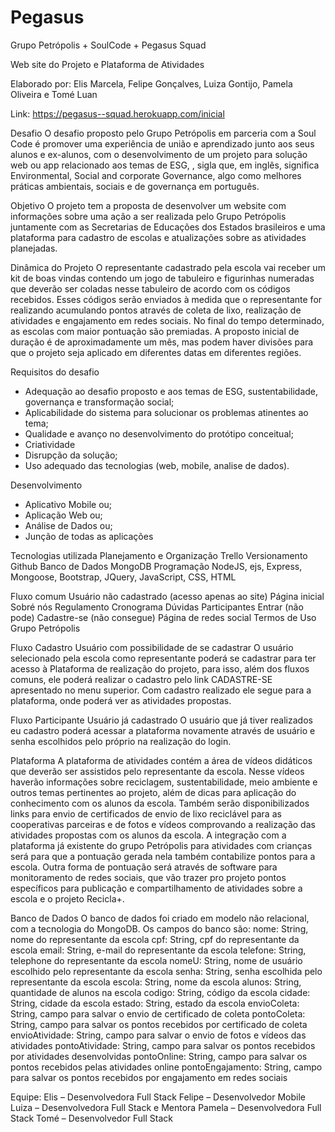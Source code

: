 # Pegasus

Grupo Petrópolis + SoulCode + Pegasus Squad

Web site do Projeto e Plataforma de Atividades

Elaborado por: Elis Marcela, Felipe Gonçalves, Luiza Gontijo, Pamela Oliveira e Tomé Luan

Link: https://pegasus--squad.herokuapp.com/inicial

Desafio 
O desafio proposto pelo Grupo Petrópolis em parceria com a Soul Code é promover uma experiência de união e aprendizado junto aos seus alunos e ex-alunos, com o desenvolvimento de um projeto para solução web ou app relacionado aos temas de ESG, , sigla que, em inglês, significa Environmental, Social and corporate Governance, algo como melhores práticas ambientais, sociais e de governança em português.

Objetivo
O projeto tem a proposta de desenvolver um website com informações sobre uma ação a ser realizada pelo Grupo Petrópolis juntamente com as Secretarias de Educações dos Estados brasileiros e uma plataforma para cadastro de escolas e atualizações sobre as atividades planejadas.

Dinâmica do Projeto
O representante cadastrado pela escola vai receber um kit de boas vindas contendo um jogo de tabuleiro e figurinhas numeradas que deverão ser coladas nesse tabuleiro de acordo com os códigos recebidos. Esses códigos serão enviados à medida que o representante for realizando acumulando pontos através de coleta de lixo, realização de atividades e engajamento em redes sociais. 
No final do tempo determinado, as escolas com maior pontuação são premiadas.
A proposto inicial de duração é de aproximadamente um mês, mas podem haver divisões para que o projeto seja aplicado em diferentes datas em diferentes regiões.

Requisitos do desafio
- Adequação ao desafio proposto e aos temas de ESG,
sustentabilidade, governança e transformação social;
- Aplicabilidade do sistema para solucionar os problemas
atinentes ao tema;
- Qualidade e avanço no desenvolvimento do protótipo
conceitual;
- Criatividade
- Disrupção da solução;
- Uso adequado das tecnologias (web, mobile, analise de
dados).


Desenvolvimento 
- Aplicativo Mobile ou; 
- Aplicação Web ou; 
- Análise de Dados ou; 
- Junção de todas as aplicações

Tecnologias utilizada
Planejamento e Organização
Trello
Versionamento
Github
Banco de Dados
MongoDB
Programação
NodeJS, ejs, Express, Mongoose, Bootstrap, JQuery, JavaScript, CSS, HTML

Fluxo comum
Usuário não cadastrado (acesso apenas ao site)
Página inicial
Sobré nós
Regulamento
Cronograma
Dúvidas 
Participantes
Entrar (não pode)
Cadastre-se (não consegue)
Página de redes social
Termos de Uso
Grupo Petrópolis

Fluxo Cadastro
Usuário com possibilidade de se cadastrar
O usuário selecionado pela escola como representante poderá se cadastrar para ter acesso à Plataforma de realização do projeto, para isso, além dos fluxos comuns, ele poderá realizar o cadastro pelo link CADASTRE-SE apresentado no menu superior. Com cadastro realizado ele segue para a plataforma, onde poderá ver as atividades propostas.

Fluxo Participante
Usuário já cadastrado 
O usuário que já tiver realizados eu cadastro poderá acessar a plataforma novamente através de usuário e senha escolhidos pelo próprio na realização do login.

Plataforma
A plataforma de atividades contém a área de vídeos didáticos que deverão ser assistidos pelo representante da escola. Nesse vídeos haverão informações sobre reciclagem, sustentabilidade, meio ambiente e outros temas pertinentes ao projeto, além de dicas para aplicação do conhecimento com os alunos da escola.
Também serão disponibilizados links para envio de certificados de envio de lixo reciclável para as cooperativas parceiras e de fotos e vídeos comprovando a realização das atividades propostas com os alunos da escola.
A integração com a plataforma já existente do grupo Petrópolis para atividades com crianças será para que a pontuação gerada nela também contabilize pontos para a escola.
Outra forma de pontuação será através de software para monitoramento de redes sociais, que vão trazer pro projeto pontos específicos para publicação e compartilhamento de atividades sobre a escola e o projeto Recicla+.

Banco de Dados
O banco de dados foi criado em modelo não relacional, com a tecnologia do MongoDB. Os campos do banco são:
    nome: String, nome do representante da escola
    cpf: String, cpf do representante da escola
    email: String, e-mail do representante da escola
    telefone: String, telephone do representante da escola
    nomeU: String, nome de usuário escolhido pelo representante da escola
    senha: String, senha escolhida pelo representante da escola
    escola: String, nome da escola
    alunos: String, quantidade de alunos na escola
    codigo: String, código da escola
    cidade: String, cidade da escola
    estado: String, estado da escola
    envioColeta: String, campo para salvar o envio de certificado de coleta
    pontoColeta: String, campo para salvar os pontos recebidos por certificado de coleta
    envioAtividade: String, campo para salvar o envio de fotos e vídeos das atividades
    pontoAtividade: String, campo para salvar os pontos recebidos por atividades desenvolvidas
    pontoOnline: String, campo para salvar os pontos recebidos pelas atividades online
    pontoEngajamento: String, campo para salvar os pontos recebidos por engajamento em redes sociais



Equipe:
Elis – Desenvolvedora Full Stack
Felipe – Desenvolvedor Mobile
Luiza – Desenvolvedora Full Stack e Mentora
Pamela – Desenvolvedora Full Stack
Tomé – Desenvolvedor Full Stack 
